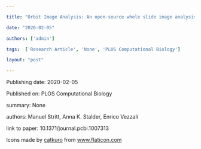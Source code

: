 ---
title: "Orbit Image Analysis: An open-source whole slide image analysis tool"
date: "2020-02-05"
authors: ['admin']
tags:  ['Research Article', 'None', 'PLOS Computational Biology']
layout: "post"
---
Publishing date: 2020-02-05

Published on: PLOS Computational Biology

summary: None

authors: Manuel Stritt, Anna K. Stalder, Enrico Vezzali

link to paper: 10.1371/journal.pcbi.1007313

Icons made by <a href="https://www.flaticon.com/free-icon/bookshelves_3576884" title="catkuro">catkuro</a> from <a href="https://www.flaticon.com/" title="Flaticon"> www.flaticon.com</a>
